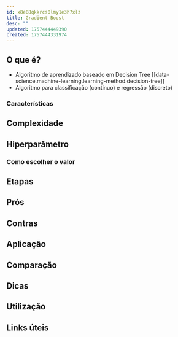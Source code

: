 ```yaml
---
id: x8e88qkkrcs0lmy1e3h7xlz
title: Gradient Boost
desc: ""
updated: 1757444449390
created: 1757444331974
---
```


## O que é?

- Algoritmo de aprendizado baseado em Decision Tree [[data-science.machine-learning.learning-method.decision-tree]]
- Algoritmo para classificação (continuo) e regressão (discreto)

### Características

## Complexidade

## Hiperparâmetro

### Como escolher o valor

## Etapas

## Prós

## Contras

## Aplicação

## Comparação

## Dicas

## Utilização

## Links úteis
